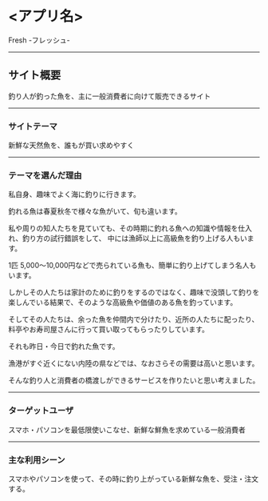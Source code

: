 # <アプリ名>
Fresh -フレッシュ-

--------------------------------------------------------------------------
## サイト概要

釣り人が釣った魚を、主に一般消費者に向けて販売できるサイト

--------------------------------------------------------------------------
### サイトテーマ

新鮮な天然魚を、誰もが買い求めやすく

--------------------------------------------------------------------------
### テーマを選んだ理由

私自身、趣味でよく海に釣りに行きます。

釣れる魚は春夏秋冬で様々な魚がいて、旬も違います。

私や周りの知人たちを見ていても、その時期に釣れる魚への知識や情報を仕入れ、釣り方の試行錯誤をして、
中には漁師以上に高級魚を釣り上げる人もいます。

1匹 5,000～10,000円などで売られている魚も、簡単に釣り上げてしまう名人もいます。

しかしその人たちは家計のために釣りをするのではなく、趣味で没頭して釣りを楽しんでいる結果で、そのような高級魚や価値のある魚を釣っています。

そしてその人たちは、余った魚を仲間内で分けたり、近所の人たちに配ったり、料亭やお寿司屋さんに行って買い取ってもらったりしています。

それも昨日・今日で釣れた魚です。

漁港がすぐ近くにない内陸の県などでは、なおさらその需要は高いと思います。

そんな釣り人と消費者の橋渡しができるサービスを作りたいと思い考えました。

--------------------------------------------------------------------------
### ターゲットユーザ

スマホ・パソコンを最低限使いこなせ、新鮮な鮮魚を求めている一般消費者

--------------------------------------------------------------------------
### 主な利用シーン

スマホやパソコンを使って、その時に釣り上がっている新鮮な魚を、受注・注文する。